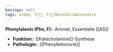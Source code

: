 ```yaml
---
bazinga: null
tags: m/m02, f/🧪, f/🧪/Molekül/Aminosäure
---
```

**Phenylalanin (Phe, F)**:: Aromat, Essentielle [[AS]]
- **Funktion**:: [[Katecholamine]]-Synthese
- **Pathologie**:: [[Phenylketonurie]]